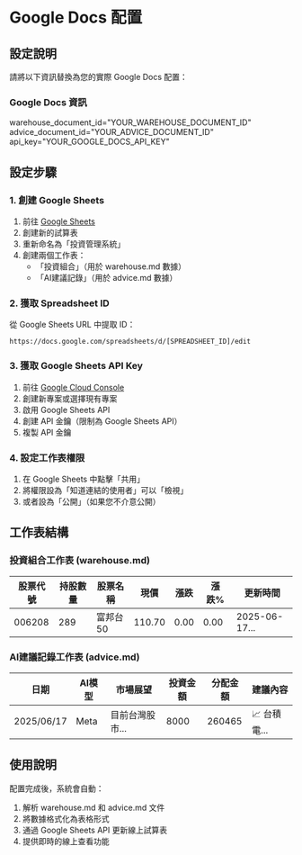 # Google Docs 配置

## 設定說明
請將以下資訊替換為您的實際 Google Docs 配置：

### Google Docs 資訊
warehouse_document_id="YOUR_WAREHOUSE_DOCUMENT_ID"
advice_document_id="YOUR_ADVICE_DOCUMENT_ID"
api_key="YOUR_GOOGLE_DOCS_API_KEY"

## 設定步驟

### 1. 創建 Google Sheets
1. 前往 [Google Sheets](https://sheets.google.com)
2. 創建新的試算表
3. 重新命名為「投資管理系統」
4. 創建兩個工作表：
   - 「投資組合」（用於 warehouse.md 數據）
   - 「AI建議記錄」（用於 advice.md 數據）

### 2. 獲取 Spreadsheet ID
從 Google Sheets URL 中提取 ID：
```
https://docs.google.com/spreadsheets/d/[SPREADSHEET_ID]/edit
```

### 3. 獲取 Google Sheets API Key
1. 前往 [Google Cloud Console](https://console.cloud.google.com/)
2. 創建新專案或選擇現有專案
3. 啟用 Google Sheets API
4. 創建 API 金鑰（限制為 Google Sheets API）
5. 複製 API 金鑰

### 4. 設定工作表權限
1. 在 Google Sheets 中點擊「共用」
2. 將權限設為「知道連結的使用者」可以「檢視」
3. 或者設為「公開」（如果您不介意公開）

## 工作表結構

### 投資組合工作表 (warehouse.md)
| 股票代號 | 持股數量 | 股票名稱 | 現價 | 漲跌 | 漲跌% | 更新時間 |
|---------|---------|---------|------|------|-------|----------|
| 006208  | 289     | 富邦台50 | 110.70 | 0.00 | 0.00 | 2025-06-17... |

### AI建議記錄工作表 (advice.md)
| 日期 | AI模型 | 市場展望 | 投資金額 | 分配金額 | 建議內容 |
|------|--------|----------|----------|----------|----------|
| 2025/06/17 | Meta | 目前台灣股市... | 8000 | 260465 | 📈 台積電... |

## 使用說明
配置完成後，系統會自動：
1. 解析 warehouse.md 和 advice.md 文件
2. 將數據格式化為表格形式
3. 通過 Google Sheets API 更新線上試算表
4. 提供即時的線上查看功能
